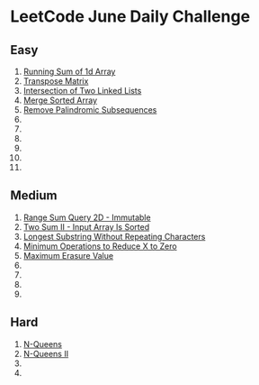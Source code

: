 # LeetCode June Daily Challenge

## Easy
1) [Running Sum of 1d Array](https://github.com/SmartOven/Java/tree/main/LeetCode/DailyChallenge/June/src/Day1)
2) [Transpose Matrix](https://github.com/SmartOven/Java/tree/main/LeetCode/DailyChallenge/June/src/Day2)
3) [Intersection of Two Linked Lists](https://github.com/SmartOven/Java/tree/main/LeetCode/DailyChallenge/June/src/Day6)
4) [Merge Sorted Array](https://github.com/SmartOven/Java/tree/main/LeetCode/DailyChallenge/June/src/Day7)
5) [Remove Palindromic Subsequences](https://github.com/SmartOven/Java/tree/main/LeetCode/DailyChallenge/June/src/Day8)
6) [](https://github.com/SmartOven/Java/tree/main/LeetCode/DailyChallenge/June/src/Day)
7) [](https://github.com/SmartOven/Java/tree/main/LeetCode/DailyChallenge/June/src/Day)
8) [](https://github.com/SmartOven/Java/tree/main/LeetCode/DailyChallenge/June/src/Day)
9) [](https://github.com/SmartOven/Java/tree/main/LeetCode/DailyChallenge/June/src/Day)
10) [](https://github.com/SmartOven/Java/tree/main/LeetCode/DailyChallenge/June/src/Day)
11) [](https://github.com/SmartOven/Java/tree/main/LeetCode/DailyChallenge/June/src/Day)

## Medium
1) [Range Sum Query 2D - Immutable](https://github.com/SmartOven/Java/tree/main/LeetCode/DailyChallenge/June/src/Day3)
2) [Two Sum II - Input Array Is Sorted](https://github.com/SmartOven/Java/tree/main/LeetCode/DailyChallenge/June/src/Day9)
3) [Longest Substring Without Repeating Characters](https://github.com/SmartOven/Java/tree/main/LeetCode/DailyChallenge/June/src/Day10)
4) [Minimum Operations to Reduce X to Zero](https://github.com/SmartOven/Java/tree/main/LeetCode/DailyChallenge/June/src/Day)
5) [Maximum Erasure Value](https://github.com/SmartOven/Java/tree/main/LeetCode/DailyChallenge/June/src/Day12)
6) [](https://github.com/SmartOven/Java/tree/main/LeetCode/DailyChallenge/June/src/Day)
7) [](https://github.com/SmartOven/Java/tree/main/LeetCode/DailyChallenge/June/src/Day)
8) [](https://github.com/SmartOven/Java/tree/main/LeetCode/DailyChallenge/June/src/Day)
9) [](https://github.com/SmartOven/Java/tree/main/LeetCode/DailyChallenge/June/src/Day)

## Hard
1) [N-Queens](https://github.com/SmartOven/Java/tree/main/LeetCode/DailyChallenge/June/src/Day4)
2) [N-Queens II](https://github.com/SmartOven/Java/tree/main/LeetCode/DailyChallenge/June/src/Day5)
3) [](https://github.com/SmartOven/Java/tree/main/LeetCode/DailyChallenge/June/src/Day)
4) [](https://github.com/SmartOven/Java/tree/main/LeetCode/DailyChallenge/June/src/Day)
